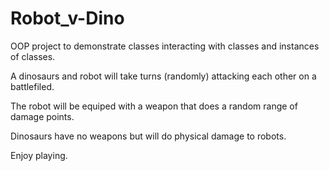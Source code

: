 # Robot_v-Dino
OOP project to demonstrate classes interacting with classes and instances of classes. 

A dinosaurs and robot will take turns (randomly) attacking each other on a battlefiled. 

The robot will be equiped with a weapon that does a random range of damage points.

Dinosaurs have no weapons but will do physical damage to robots.  

Enjoy playing. 
